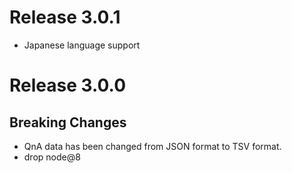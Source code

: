 # Release 3.0.1

- Japanese language support

# Release 3.0.0

## Breaking Changes

- QnA data has been changed from JSON format to TSV format.
- drop node@8
